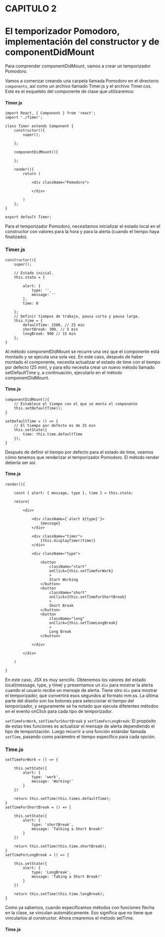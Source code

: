 # CAPITULO 2

# El temporizador Pomodoro, implementación del constructor y de componentDidMount

Para comprender componentDidMount, vamos a crear un temporizador Pomodoro.

Vamos a comenzar creando una carpeta llamada Pomodoro en el directorio `components`, así como un archivo llamado Timer.js y el archivo Timer.css. Este es el esqueleto del componente de clase que utilizaremos:

#### Timer.js

```
import React, { Component } from 'react';
import './Timer';

class Timer extends Component {
    constructor(){
        super();

    };

    componentDidMount(){

    };

    render(){
        return (

            <div className="Pomodoro">
            
            </div>

        )
    };
}

export default Timer;

```

Para el temporizador Pomodoro, necesitamos inicializar el estado local en el constructor con valores para la hora y para la alerta (cuando el tiempo haya finalizado).

### Timer.js

```
constructor(){
    super();

    // Estado inicial.
    this.state = {

        alert: {
            type: '',
            message: ''
        },
        time: 0

    };
    // Definir tiempos de trabajo, pausa corta y pausa larga.
    this.time = {
        defaultTime: 1500, // 25 min
        shortBreak: 300, // 5 min
        longBreak: 900 // 15 min
    };
}

```
Al método componentDidMount se recurre una vez que el componente está montado y se ejecuta una sola vez. En este caso, después de haber montado el componente, necesita actualizar el estado de time con el tiempo por defecto (25 min), y para ello necesita crear un nuevo método llamado setDefaultTime y, a continuación, ejecutarlo en el método componentDidMount.

#### Time.js

```
componentDidMount(){
    // Establece el tiempo con el que se monta el componente
    this.setDefaultTime();
}

setDefaultTime = () => {
    // El tiempo por defecto es de 25 min
    this.setState({
        time: this.time.defaultTime
    });
}

```
Después de definir el tiempo por defecto para el estado de time, veamos cómo tenemos que renderizar el temporizador Pomodoro. El método render debería ser así.

#### Time.js

```
render(){

    const { alert: { message, type }, time } = this.state;

    return(

        <div>
        
            <div className={`alert ${type}`}>
                {message}
            </div>

            <div className="timer">
                {this.displayTimer(time)}
            </div>

            <div className="type">

                <button
                    className="start"
                    onClick={this.setTimeForWork}
                    >
                    Start Working
                </button>
                <button
                    className="short"
                    onClick={this.setTimeForShortBreak}
                    >
                    Short Break
                </button>
                <button
                    className="long"
                    onClick={this.setTimeLongBreak}
                    >
                    Long Break
                </button>

            </div>
            
        </div>

    )

}

```
En este caso, JSX es muy sencillo. Obtenemos los valores del estado local(message, type, y time) y presentamos un `div` para mostrar la alerta cuando el usuario recibe un mensaje de alerta. Tiene otro `div` para mostrar el temporizador, que convertirá esos segundos al formato mm:ss. La última parte del diseño son los botones para seleccionar el tiempo del temporizador, y seguramente se ha notado que ejecuta diferentes métodos en el evento onClick para cada tipo de temporizador.

`setTimeForWork`, `setTimeforShortBreak` y `setTimeForLongBreak`: El propósito de estas tres funciones es actualizar el mensaje de alerta dependiendo el tipo de temporización. Luego recurrir a una función estándar llamada `setTime`, pasando como parámetro el tiempo específico para cada opción.

### Time.js

```
setTimeForWork = () => {

    this.setState({
        alert: {
            type: 'work',
            message: 'Working!'
        }
    })

    return this.setTime(this.times.defaultTime);
}
setTimeForShortBreak = () => {

    this.setState({
        alert: {
            type: 'shortBreak',
            message: 'Talking a Short Break!'
        }
    })

    return this.setTime(this.time.shortBreak);
}
setTimeForLongBreak = () => {

    this.setState({
        alert: {
            type: 'LongBreak',
            message: 'Taking a Short Break!'
        }
    })

    return this.setTime(this.time.longBreak);
}

```

Como ya sabemos, cuando especificamos métodos con funciones flecha en la clase, se vinculan automáticamente. Eso significa que no tiene que vincularlos al constructor. Ahora crearemos el metodo setTime.

#### Time.js
